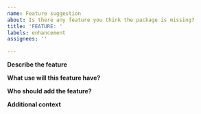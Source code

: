 ```yaml
---
name: Feature suggestion
about: Is there any feature you think the package is missing?
title: 'FEATURE: '
labels: enhancement
assignees: ''

---
```

<!--
	Thank you for your interest in improving the {{ repo.name }} package!
	In order to more easily identify feature requests which may be arbitrarily old, please give a very brief explanation of the feature in the title.

	For example (inspired by previously added features):

	* Support for SQLite
	* Testing with a Postgres container in GitHub Actions
	* Refactor the Logger instance to a separate object

	If your feature is simple and you already have a fork implementing this feature, feel free to skip this issue and open a pull request instead!
-->
**Describe the feature**
<!--
	What is this feature supposed to do?
	Be as brief as possible (although not as brief as the title); you may expand on it below.
-->

**What use will this feature have?**
<!--
	Does the feature improve user-friendliness?
	Does it address compatibility or security issues?
	Does it provide significant performance improvements?
-->

**Who should add the feature?**
<!--
	Is this something you are willing to add yourself, or do you need help with anything?
	Will the feature possibly break something, therefore putting it on the roadmap for longer-term implementation?

	{% if repo.name == 'SCDB' %}
	See also "Contributing to {{ repo.name }}": https://github.com/ssi-dk/{{ repo.name }}/wiki/Contributing-to-{{ repo.name }})?
	{% endif %}
-->


**Additional context**
<!--
	Is there anything else we should know?
-->